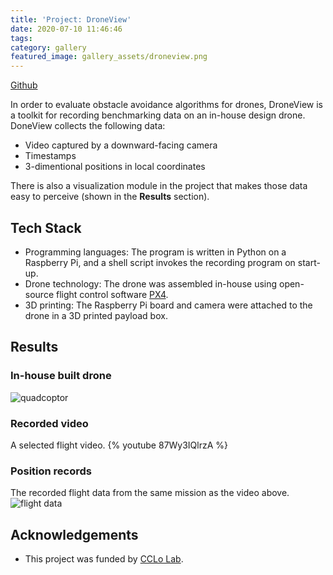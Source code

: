 ```yaml
---
title: 'Project: DroneView'
date: 2020-07-10 11:46:46
tags:
category: gallery
featured_image: gallery_assets/droneview.png
---
```


[Github](https://github.com/gogoalexy/DroneView)

In order to evaluate obstacle avoidance algorithms for drones, DroneView is a toolkit for recording 
benchmarking data on an in-house design drone. DoneView collects the following data:
* Video captured by a downward-facing camera
* Timestamps
* 3-dimentional positions in local coordinates

There is also a visualization module in the project that makes those data easy to perceive (shown 
in the **Results** section).

## Tech Stack
* Programming languages: The program is written in Python on a Raspberry Pi, and a shell script 
invokes the recording program on start-up.
* Drone technology: The drone was assembled in-house using open-source flight control software 
[PX4](https://px4.io/).
* 3D printing: The Raspberry Pi board and camera were attached to the drone in a 3D printed payload 
box.

## Results
### In-house built drone
![quadcoptor](drone.png)

### Recorded video
A selected flight video.
{% youtube 87Wy3IQlrzA %}

### Position records
The recorded flight data from the same mission as the video above.
![flight data](velocity_path_position.png)

## Acknowledgements
* This project was funded by [CCLo Lab](https://life.nthu.edu.tw/~lablcc/).
